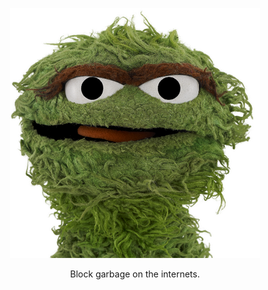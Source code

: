 <p align="center">
  <img width="400px" src="https://github.com/djfarrelly/garbage-blocker/blob/master/oscar-400x400.png?raw=true" alt="Garbage Blocker"/>
</p>

<p align="center">
    Block garbage on the internets.
</p>
